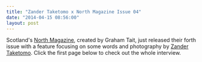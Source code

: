 ```yaml
---
title: "Zander Taketomo x North Magazine Issue 04"
date: "2014-04-15 08:56:00"
layout: post
---
```


<p>Scotland&#39;s <a href="http://www.northskatemag.com/">North Magazine</a>, created by Graham Tait, just released their forth issue with a feature focusing on some words and photography by <a href="https://vimeo.com/84338572">Zander Taketomo</a>. Click the first page below to check out the whole interview.</p>

<p><a href="http://gallery.mailchimp.com/87a67f0fc3ef7a494633d9571/files/North_Taketomo.pdf"><img alt="" data-rich-file-id="13" src="http://s3.amazonaws.com/caste-server-production/rich/rich_files/rich_files/13/blog/north-taketomo.jpeg" /></a></p>

<p>&nbsp;</p>

